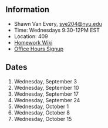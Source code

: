 ## Information

* Shawn Van Every, sve204@nyu.edu
* Time: Wednesdays 9:30-12PM EST
* Location: 409
* [Homework Wiki](https://github.com/ITPNYU/ICM-2025-Code/wiki/Homework-Shawn-02)
* [Office Hours Signup](https://calendar.app.google/ZNgeTMujQKz1QyJR7)

## Dates

1. Wednesday, September 3
2. Wednesday, September 10
3. Wednesday, September 17
4. Wednesday, September 24
5. Wednesday, October 1
6. Wednesday, October 8
7. Wednesday, October 15
